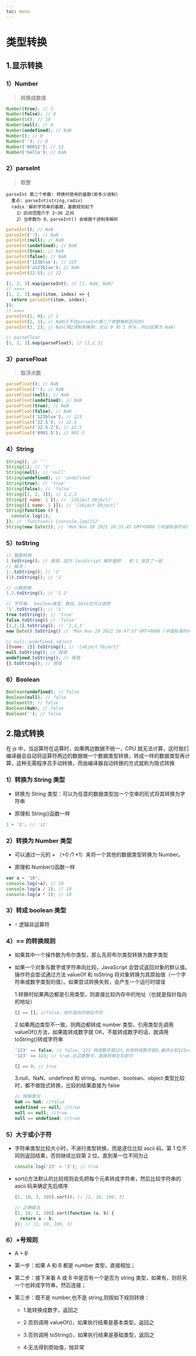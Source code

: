 ```yaml
---
toc: menu
---
```


# 类型转换

## 1.显示转换

### 1）Number

> 转换成数值

```js
Number(true); // 1
Number(false); // 0
Number(10); // 10
Number(null); // 0
Number(undefined); // NaN
Number(); // 0
Number(''); // 0
Number('00012'); // 12
Number('hello'); // NaN
```

### 2）parseInt

> 取整

```
parseInt 第二个参数: 转换时使用的基数(即多少进制)
  重点: parseInt(string,radix)
  radix：解析字符串的基数，基数规则如下
    1）区间范围介于 2~36 之间
    2）当参数为 0，parseInt() 会根据十进制来解析
```

```js
parseInt(); // NaN
parseInt(''); // NaN
parseInt(null); // NaN
parseInt(undefined); // NaN
parseInt(true); // NaN
parseInt(false); // NaN
parseInt('123blue'); // 123
parseInt('a123blue'); // NaN
parseInt(22.5); // 22

[1, 2, 3].map(parseInt); // [1, NaN, NaN]
// ===>
[1, 2, 3].map((item, index) => {
  return parseInt(item, index);
});
// ===>
parseInt(1, 0); // 1
parseInt(2, 1); // NaN(1不在parseInt第二个参数解析区间内)
parseInt(3, 2); // Nan(用2进制来解析，应以 0 和 1 开头，所以结果为 NaN)

// parseFloat
[1, 2, 3].map(parseFloat); // [1,2,3]
```

### 3）parseFloat

> 取浮点数

```js
parseFloat(); // NaN
parseFloat(''); // NaN
parseFloat(null); // NaN
parseFloat(undefined); // NaN
parseFloat(true); // NaN
parseFloat(false); // NaN
parseFloat('123blue'); // 123
parseFloat('22.5'); // 22.5
parseFloat('22.5.2'); // 22.5
parseFloat('0901.5'); // 901.5
```

### 4）String

```js
String(); // ''
String(1); // '1'
String(null); // 'null'
String(undefined); // 'undefined'
String(true); // 'true'
String(false); // 'false'
String([1, 2, 3]); // 1,2,3
String({ name: 1 }); // '[object Object]'
String([{ name: 1 }]); // '[object Object]'
String(function () {
  console.log(1);
}); // 'function() {console.log(1)}'
String(new Date()); // 'Mon Nov 29 2021 10:31:45 GMT+0800 (中国标准时间)'
```

### 5）toString

```js
// 整数转换
1.toString(); // 报错，因为 JavaScript 解析器把 . 和 1 连在了一起
// 解决：
1..toString(); // '1'
(1).toString(); // '1'

// 小数转换
1.2.toString(); // '1.2'

// 字符串、 boolean类型、数组、Date也可以调用
'1'.toString(); // '1'
true.toString(); // 'true'
false.toString() // 'false'
[1,2,3].toString(); // '1,2,3'
new Date().toString() // 'Mon Nov 29 2021 10:47:57 GMT+0800 (中国标准时间)'

// null、undefined、object
[{name: 1}].toString(); // '[object Object]'
null.toString(); // 报错
undefined.toString(); // 报错
{}.toString(); // 报错
```

### 6）Boolean

```js
Boolean(undefined); // false
Boolean(null); // false
Boolean(0); // false
Boolean(NaN); // false
Boolean(''); // false
```

## 2.隐式转换

在 js 中，当运算符在运算时，如果两边数据不统一，CPU 就无法计算，这时我们编译器会自动将运算符两边的数据做一个数据类型转换，转成一样的数据类型再计算，这种无需程序员手动转换，而由编译器自动转换的方式就称为隐式转换

### 1）转换为 String 类型

- 转换为 String 类型：可以为任意的数据类型加一个空串的形式将其转换为字符串

- 原理和 String()函数一样

```js
1 + '2'; // '12'
```

### 2）转换为 Number 类型

- 可以通过一元的 + （+0 /1 \*1）来将一个其他的数据类型转换为 Number。

- 原理和 Number()函数一样

```js
var a = '10';
console.log(+a); // 10
console.log(a / 1); // 10
console.log(a * 1); // 10
```

### 3）转成 boolean 类型

- `!` 逻辑非运算符

### 4）== 的转换规则

- 如果其中一个操作数为布尔类型，那么先将布尔类型转换为数字类型

- 如果一个对象与数字或字符串向比较，JavaScript 会尝试返回对象的默认值。操作符会尝试通过方法 valueOf 和 toString 将对象转换为其原始值（一个字符串或数字类型的值）。如果尝试转换失败，会产生一个运行时错误

  1.转换时如果两边都是引用类型，则直接比较内存中的地址（也就是指针指向的地址）

  ```js
  [] == []; //false，指针指向的地址不同
  ```

  2.如果两边类型不一致，则两边都转成 number 类型，引用类型先调用 valueOf()方法，如果能转成数字就 OK，不能转成数字的话，就调用 toString()转成字符串

  ```js
  '123' == false; // false,'123'转成数字是123,右侧转成数字是0,最终比较123==0
  '123' == 123; // true,右边是数字，直接转换左右即可

  [] == 0; // true
  ```

  3.null、NaN、undefined 和 string、number、boolean、object 类型比较时，都不做隐式转换，比较的结果直接为 false

  ```js
  // 特殊情况
  NaN == NaN; //false
  undefined == null; //true
  null == null; //true
  null == undefined; //true
  ```

### 5）大于或小于符

- 字符串类型比较大小时，不进行类型转换，而是逐位比较 ascii 码，第 1 位不同则返回结果，否则继续比较第 2 位，直到某一位不同为止

  ```js
  console.log('23' < '3'); // true
  ```

- sort()方法默认的比较规则会先把每个元素转成字符串，然后比较字符串的 ascii 码来确定先后顺序

  ```js
  [1, 10, 3, 100].sort(); // [1, 10, 100, 3]

  // 正确做法
  [1, 10, 3, 100].sort(function (a, b) {
    return a - b;
  }); // [1, 10, 100, 3]
  ```

### 6）+号规则

- A + B

- 第一步：如果 A 和 B 都是 number 类型，直接相加；

- 第二步：接下来看 A 或 B 中是否有一个是否为 string 类型，如果有，则将另一个也转成字符串，然后连接；

- 第三步：既不是 number,也不是 string,则按如下规则转换：

  - 1.能转换成数字，返回之

  - 2.否则调用 valueOf()，如果执行结果是基本类型，返回之

  - 3.否则调用 toString()，如果执行结果是基础类型，返回之

  - 4.无法得到原始值，抛异常
